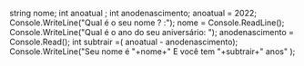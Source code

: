 string nome;
            int anoatual ;
            int anodenascimento;
             anoatual = 2022;
            Console.WriteLine("Qual é o seu nome ? :");
            nome = Console.ReadLine();
            Console.WriteLine("Qual é o ano do seu aniversário: ");
            anodenascimento = Console.Read();
            int subtrair =( anoatual - anodenascimento);
            Console.WriteLine("Seu nome é "+nome+" E você tem "+subtrair+" anos" );
